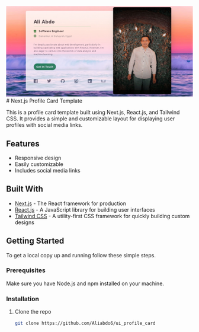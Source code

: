 <img src='./public/shot.jpeg'>
# Next.js Profile Card Template

This is a profile card template built using Next.js, React.js, and Tailwind CSS. It provides a simple and customizable layout for displaying user profiles with social media links.

## Features

- Responsive design
- Easily customizable
- Includes social media links

## Built With

- [Next.js](https://nextjs.org/) - The React framework for production
- [React.js](https://reactjs.org/) - A JavaScript library for building user interfaces
- [Tailwind CSS](https://tailwindcss.com/) - A utility-first CSS framework for quickly building custom designs

## Getting Started

To get a local copy up and running follow these simple steps.

### Prerequisites

Make sure you have Node.js and npm installed on your machine.

### Installation

1. Clone the repo
   ```sh
   git clone https://github.com/Aliabdo6/ui_profile_card
   ```
